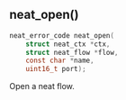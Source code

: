 ## neat_open()
```c
neat_error_code neat_open(
    struct neat_ctx *ctx,
    struct neat_flow *flow,
    const char *name,
    uint16_t port);
```
Open a neat flow.
